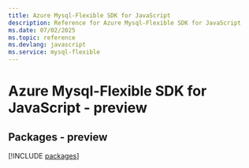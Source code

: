 ```yaml
---
title: Azure Mysql-Flexible SDK for JavaScript
description: Reference for Azure Mysql-Flexible SDK for JavaScript
ms.date: 07/02/2025
ms.topic: reference
ms.devlang: javascript
ms.service: mysql-flexible
---
```

# Azure Mysql-Flexible SDK for JavaScript - preview
## Packages - preview
[!INCLUDE [packages](mysql-flexible-index.md)]
